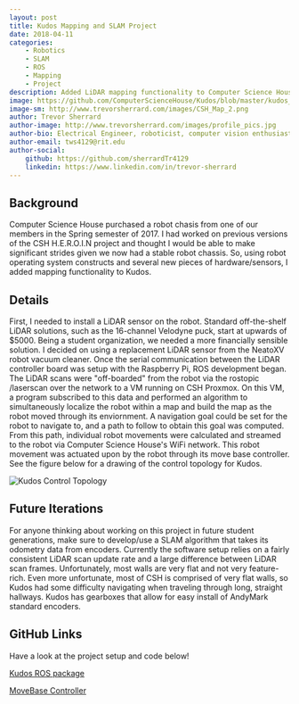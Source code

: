 ```yaml
---
layout: post
title: Kudos Mapping and SLAM Project
date: 2018-04-11
categories: 
    - Robotics
    - SLAM
    - ROS
    - Mapping
    - Project
description: Added LiDAR mapping functionality to Computer Science House's floor robot, Kudos.  
image: https://github.com/ComputerScienceHouse/Kudos/blob/master/kudos_csh/images/CSH_Map_2.png?raw=true
image-sm: http://www.trevorsherrard.com/images/CSH_Map_2.png
author: Trevor Sherrard
author-image: http://www.trevorsherrard.com/images/profile_pics.jpg
author-bio: Electrical Engineer, roboticist, computer vision enthusiast. I have a strong passion for seeing my software come alive in my projects.
author-email: tws4129@rit.edu
author-social:
    github: https://github.com/sherrardTr4129
    linkedin: https://www.linkedin.com/in/trevor-sherrard
---
```


## Background
Computer Science House purchased a robot chasis from one of our members in the Spring semester of 2017. I had worked on previous versions of the CSH H.E.R.O.I.N project and thought I would be able to make significant strides given we now had a stable robot chassis. So, using robot operating system constructs and several new pieces of hardware/sensors, I added mapping functionality to Kudos.

## Details
First, I needed to install a LiDAR sensor on the robot. Standard off-the-shelf LiDAR solutions, such as the 16-channel Velodyne puck, start at upwards of $5000. Being a student organization, we needed a more financially sensible solution. I decided on using a replacement LiDAR sensor from the NeatoXV robot vacuum cleaner. Once the serial communication between the LiDAR controller board was setup with the Raspberry Pi, ROS development began. The LiDAR scans were "off-boarded" from the robot via the rostopic /laserscan over the network to a VM running on CSH Proxmox. On this VM, a program subscribed to this data and performed an algorithm to simultaneously localize the robot within a map and build the map as the robot moved through its enviornment. A navigation goal could be set for the robot to navigate to, and a path to follow to obtain this goal was computed. From this path, individual robot movements were calculated and streamed to the robot via Computer Science House's WiFi network. This robot movement was actuated upon by the robot through its move base controller. See the figure below for a drawing of the control topology for Kudos.

![Kudos Control Topology](http://www.trevorsherrard.com/images/KudosCommProtocol.png)

## Future Iterations
For anyone thinking about working on this project in future student generations, make sure to develop/use a SLAM algorithm that takes its odometry data from encoders. Currently the software setup relies on a fairly consistent LiDAR scan update rate and a large difference between LiDAR scan frames. Unfortunately, most walls are very flat and not very feature-rich. Even more unfortunate, most of CSH is comprised of very flat walls, so Kudos had some difficulty navigating when traveling through long, straight hallways. Kudos has gearboxes that allow for easy install of AndyMark standard encoders. 

## GitHub Links
Have a look at the project setup and code below!

[Kudos ROS package](https://github.com/ComputerScienceHouse/Kudos/tree/master/kudos_csh)

[MoveBase Controller](https://github.com/ComputerScienceHouse/Kudos/tree/master/KudosROS)
